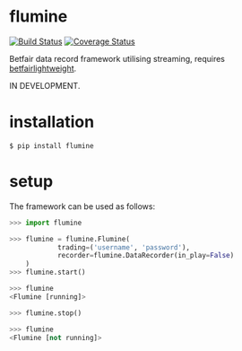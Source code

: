 # flumine

[![Build Status](https://travis-ci.org/liampauling/flumine.svg?branch=master)](https://travis-ci.org/liampauling/flumine) [![Coverage Status](https://coveralls.io/repos/github/liampauling/flumine/badge.svg?branch=master)](https://coveralls.io/github/liampauling/flumine?branch=master)


Betfair data record framework utilising streaming, requires [betfairlightweight](https://github.com/liampauling/betfairlightweight).

IN DEVELOPMENT.

# installation

```
$ pip install flumine
```

# setup

The framework can be used as follows:

```python
>>> import flumine

>>> flumine = flumine.Flumine(
            trading=('username', 'password'),
            recorder=flumine.DataRecorder(in_play=False)
    )
>>> flumine.start()

>>> flumine
<Flumine [running]>

>>> flumine.stop()

>>> flumine
<Flumine [not running]>

```
